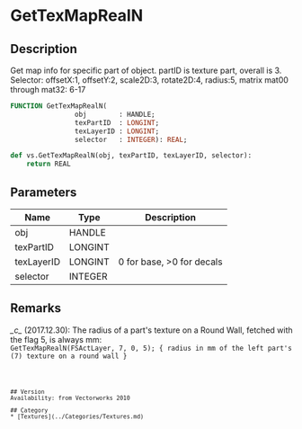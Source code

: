 # GetTexMapRealN

## Description
Get map info for specific part of object. partID is texture part, overall is 3. Selector: offsetX:1, offsetY:2, scale2D:3, rotate2D:4, radius:5, matrix mat00 through mat32: 6-17

```pascal
FUNCTION GetTexMapRealN(
				obj        : HANDLE;
				texPartID  : LONGINT;
				texLayerID : LONGINT;
				selector   : INTEGER): REAL;
```

```python
def vs.GetTexMapRealN(obj, texPartID, texLayerID, selector):
    return REAL
```

## Parameters
|Name|Type|Description|
|---|---|---|
|obj|HANDLE|   |
|texPartID|LONGINT|   |
|texLayerID|LONGINT|0 for base, >0 for decals|
|selector|INTEGER|   |

## Remarks
*\_c\_* (2017.12.30): 
The radius of a part's texture on a Round Wall, fetched with the flag 5, is always mm:
<code lang="vs">
GetTexMapRealN(FSActLayer, 7, 0, 5); { radius in mm of the left part's (7) texture on a round wall }
```

## Version
Availability: from Vectorworks 2010

## Category
* [Textures](../Categories/Textures.md)
